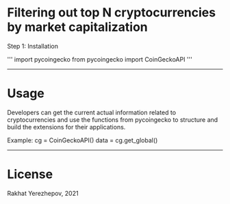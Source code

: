 # Filtering out top N cryptocurrencies by market capitalization 

Step 1: Installation

'''
import pycoingecko
from pycoingecko import CoinGeckoAPI
'''

---
# Usage
 Developers can get the current actual information related to cryptocurrencies and use the functions from pycoingecko to structure and build the extensions for their applications.

Example: 
cg = CoinGeckoAPI()
data = cg.get_global()

--- 
# License
Rakhat Yerezhepov, 2021
